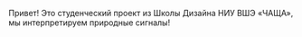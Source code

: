 Привет! 
Это студенческий проект из Школы Дизайна НИУ ВШЭ «ЧАЩА», мы интерпретируем природные сигналы!
